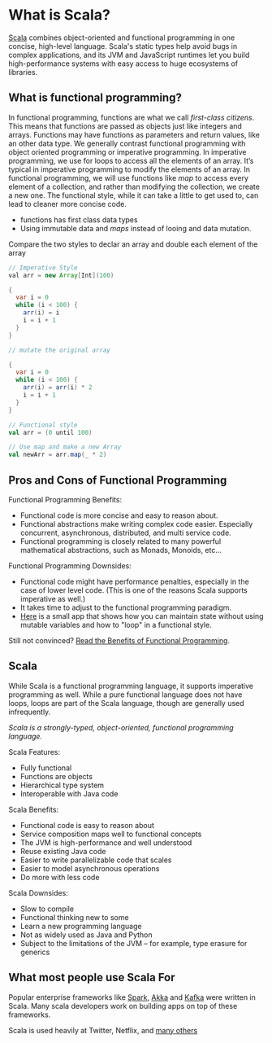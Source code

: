 # What is Scala?

[Scala](https://www.scala-lang.org/) combines object-oriented and functional programming in one concise, high-level
language. Scala's static types help avoid bugs in complex applications, and its JVM and JavaScript runtimes let you
build high-performance systems with easy access to huge ecosystems of libraries.

## What is functional programming?
In functional programming, functions are what we call _first-class citizens_. This means that functions are passed as
objects just like integers and arrays. Functions may have functions as parameters and return values, like an other data
type.
We generally contrast functional programming with object oriented programming or imperative programming. In imperative
programming, we use for loops to access all the elements of an array. It’s typical in imperative programming to modify
the elements of an array. In functional programming, we will use functions like _map_ to access every element of a collection,
and rather than modifying the collection, we create a new one. The functional style, while it can take a little to get used to,
can lead to cleaner more concise code.

* functions has first class data types
* Using immutable data and _maps_ instead of looing and data mutation.

Compare the two styles to declar an array and double each element of the array

```java
// Imperative Style
val arr = new Array[Int](100)

{
  var i = 0
  while (i < 100) {
    arr(i) = i
    i = i + 1
  }
}

// mutate the original array

{
  var i = 0
  while (i < 100) {
    arr(i) = arr(i) * 2
    i = i + 1
  }
}
```

```scala
// Functional style
val arr = (0 until 100)

// Use map and make a new Array
val newArr = arr.map(_ * 2)

```

## Pros and Cons of Functional Programming

Functional Programming Benefits:
* Functional code is more concise and easy to reason about.
* Functional abstractions make writing complex code easier. Especially concurrent, asynchronous, distributed, and multi service code.
* Functional programming is closely related to many powerful mathematical abstractions, such as Monads, Monoids, etc…

Functional Programming Downsides:

* Functional code might have performance penalties, especially in the case of lower level code.  (This is one of the reasons Scala supports imperative as well.)
* It takes time to adjust to the functional programming paradigm.
* [Here](https://github.com/ryandavidhartman/ScalaSchool/tree/master/demos/FPCoinFlipGame) is a small app that shows how you can maintain state without using
  mutable variables and how to "loop" in a functional style. 

Still not convinced? [Read the Benefits of Functional Programming](https://alvinalexander.com/scala/fp-book/benefits-of-functional-programming).

## Scala
While Scala is a functional programming language, it supports imperative programming as well. While a pure functional language does not have loops,
loops are part of the Scala language, though are generally used infrequently.

*Scala is a strongly-typed, object-oriented, functional programming language.*

Scala Features:
* Fully functional
* Functions are objects
* Hierarchical type system
* Interoperable with Java code

Scala Benefits:
* Functional code is easy to reason about
* Service composition maps well to functional concepts
* The JVM is high-performance and well understood
* Reuse existing Java code
* Easier to write parallelizable code that scales
* Easier to model asynchronous operations
* Do more with less code

Scala Downsides:
* Slow to compile
* Functional thinking new to some
* Learn a new programming language
* Not as widely used as Java and Python
* Subject to the limitations of the JVM – for example, type erasure for generics

## What most people use Scala For

Popular enterprise frameworks like [Spark](https://spark.apache.org/docs/0.9.1/scala-programming-guide.html), 
[Akka](https://akka.io/) and [Kafka](https://kafka.apache.org/) were written in Scala.  Many scala developers work
on building apps on top of these frameworks.

Scala is used heavily at Twitter, Netflix, and [many others](https://sysgears.com/articles/how-tech-giants-use-scala/)
